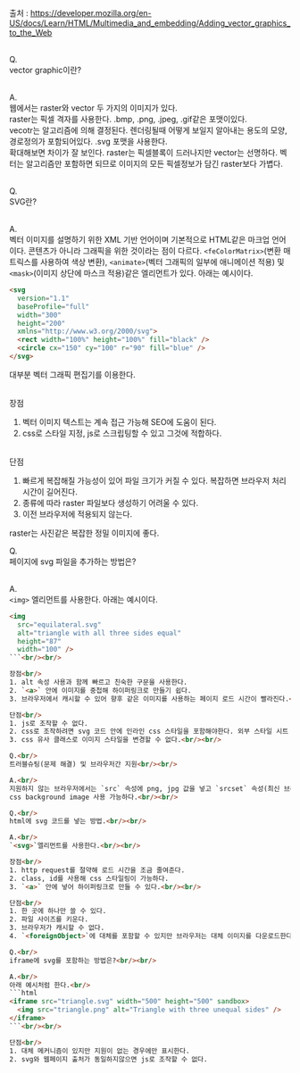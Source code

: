 출처 : https://developer.mozilla.org/en-US/docs/Learn/HTML/Multimedia_and_embedding/Adding_vector_graphics_to_the_Web<br/><br/>

Q.<br/>
vector graphic이란?<br/><br/>

A.<br/>
웹에서는 raster와 vector 두 가지의 이미지가 있다.<br/>
raster는 픽셀 격자를 사용한다. .bmp, .png, .jpeg, .gif같은 포맷이있다.<br/>
vecotr는 알고리즘에 의해 결정된다. 렌더링될때 어떻게 보일지 알아내는 용도의 모양, 경로정의가 포함되어있다. .svg 포맷을 사용한다.<br/>
확대해보면 차이가 잘 보인다. raster는 픽셀블록이 드러나지만 vector는 선명하다. 벡터는 알고리즘만 포함하면 되므로 이미지의 모든 픽셀정보가 담긴 raster보다 가볍다.<br/><br/>

Q.<br/>
SVG란?<br/><br/>

A.<br/>
벡터 이미지를 설명하기 위한 XML 기반 언어이며 기본적으로 HTML같은 마크업 언어이다. 콘텐츠가 아니라 그래픽을 위한 것이라는 점이 다르다. `<feColorMatrix>`(변환 매트릭스를 사용하여 색상 변환), `<animate>`(벡터 그래픽의 일부에 애니메이션 적용) 및 `<mask>`(이미지 상단에 마스크 적용)같은 엘리먼트가 있다. 아래는 예시이다.<br/>
```html
<svg
  version="1.1"
  baseProfile="full"
  width="300"
  height="200"
  xmlns="http://www.w3.org/2000/svg">
  <rect width="100%" height="100%" fill="black" />
  <circle cx="150" cy="100" r="90" fill="blue" />
</svg>
```
대부분 벡터 그래픽 편집기를 이용한다.<br/><br/>

장점<br/>
1. 벡터 이미지 텍스트는 계속 접근 가능해 SEO에 도움이 된다.
2. css로 스타일 지정, js로 스크립팅할 수 있고 그것에 적합하다.<br/><br/>

단점<br/>
1. 빠르게 복잡해질 가능성이 있어 파일 크기가 커질 수 있다. 복잡하면 브라우저 처리 시간이 길어진다.
2. 종류에 따라 raster 파일보다 생성하기 어려울 수 있다.
3. 이전 브라우저에 적용되지 않는다.<br/>

raster는 사진같은 복잡한 정밀 이미지에 좋다.<br/>

Q.<br/>
페이지에 svg 파일을 추가하는 방법은?<br/><br/>

A.<br/>
`<img>` 엘리먼트를 사용한다. 아래는 예시이다.<br/>
```html
<img
  src="equilateral.svg"
  alt="triangle with all three sides equal"
  height="87"
  width="100" />
```<br/><br/>

장점<br/>
1. alt 속성 사용과 함께 빠르고 친숙한 구문을 사용한다.
2. `<a>` 안에 이미지를 중첩해 하이퍼링크로 만들기 쉽다.
3. 브라우저에서 캐시할 수 있어 향후 같은 이미지를 사용하는 페이지 로드 시간이 빨라진다.<br/><br/>

단점<br/>
1. js로 조작할 수 없다.
2. css로 조작하려면 svg 코드 안에 인라인 css 스타일을 포함해야한다. 외부 스타일 시트 호출은 적용되지 않는다.
3. css 유사 클래스로 이미지 스타일을 변경할 수 없다.<br/><br/>

Q.<br/>
트러블슈팅(문제 해결) 및 브라우저간 지원<br/><br/>

A.<br/>
지원하지 않는 브라우저에서는 `src` 속성에 png, jpg 값을 넣고 `srcset` 속성(최신 브라우저만 지원)을 사용해 svg를 값으로 넣는다. 이렇게 하면 미지원 브라우저는 png, jpg가 로드되고 지원 브라우저는 svg파일을 로드한다.<br/>
css background image 사용 가능하다.<br/><br/>

Q.<br/>
html에 svg 코드를 넣는 방법.<br/><br/>

A.<br/>
`<svg>`엘리먼트를 사용한다.<br/><br/>

장점<br/>
1. http request를 절약해 로드 시간을 조금 줄여준다.
2. class, id를 사용해 css 스타일링이 가능하다.
3. `<a>` 안에 넣어 하이퍼링크로 만들 수 있다.<br/><br/>

단점<br/>
1. 한 곳에 하나만 쓸 수 있다.
2. 파일 사이즈를 키운다.
3. 브라우저가 캐시할 수 없다.
4. `<foreignObject>`에 대체를 포함할 수 있지만 브라우저는 대체 이미지를 다운로드한다.<br/><br/>

Q.<br/>
iframe에 svg를 포함하는 방법은?<br/><br/>

A.<br/>
아래 예시처럼 한다.<br/>
```html
<iframe src="triangle.svg" width="500" height="500" sandbox>
  <img src="triangle.png" alt="Triangle with three unequal sides" />
</iframe>
```<br/><br/>

단점<br/>
1. 대체 메커니즘이 있지만 지원이 없는 경우에만 표시한다.
2. svg와 웹페이지 출처가 동일하지않으면 js로 조작할 수 없다.